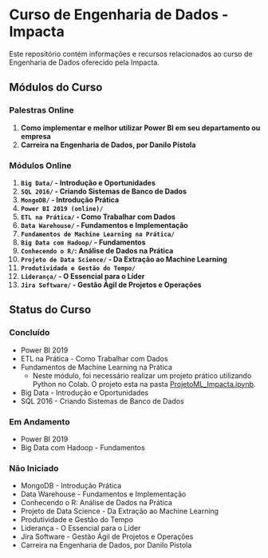 # Curso de Engenharia de Dados - Impacta

Este repositório contém informações e recursos relacionados ao curso de Engenharia de Dados oferecido pela Impacta.

## Módulos do Curso

### Palestras Online

1. **Como implementar e melhor utilizar Power BI em seu departamento ou empresa**
2. **Carreira na Engenharia de Dados, por Danilo Pístola**

### Módulos Online

1. **`Big Data/` - Introdução e Oportunidades**
2. **`SQL 2016/` - Criando Sistemas de Banco de Dados**
3. **`MongoDB/` - Introdução Prática**
4. **`Power BI 2019 (online)/`** 
5. **`ETL na Prática/` - Como Trabalhar com Dados**
6. **`Data Warehouse/` - Fundamentos e Implementação**
7. **`Fundamentos de Machine Learning na Prática/`**
8. **`Big Data com Hadoop/` - Fundamentos**
9. **`Conhecendo o R/`: Análise de Dados na Prática**
10. **`Projeto de Data Science/` - Da Extração ao Machine Learning**
11. **`Produtividade e Gestão do Tempo/`**
12. **`Liderança/` - O Essencial para o Líder**
13. **`Jira Software/` - Gestão Ágil de Projetos e Operações**

## Status do Curso

### Concluído
- Power BI 2019
- ETL na Prática - Como Trabalhar com Dados
- Fundamentos de Machine Learning na Prática
  - Neste módulo, foi necessário realizar um projeto prático utilizando Python no Colab. O projeto esta na pasta [ProjetoML_Impacta.ipynb](ProjetoML_Impacta.ipynb).
- Big Data - Introdução e Oportunidades
- SQL 2016 - Criando Sistemas de Banco de Dados

### Em Andamento
- Power BI 2019
- Big Data com Hadoop - Fundamentos

### Não Iniciado
- MongoDB - Introdução Prática
- Data Warehouse - Fundamentos e Implementação
- Conhecendo o R: Análise de Dados na Prática
- Projeto de Data Science - Da Extração ao Machine Learning
- Produtividade e Gestão do Tempo
- Liderança - O Essencial para o Líder
- Jira Software - Gestão Ágil de Projetos e Operações
- Carreira na Engenharia de Dados, por Danilo Pístola

